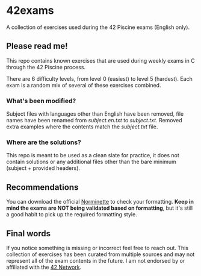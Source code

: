 # 42exams
A collection of exercises used during the 42 Piscine exams (English only).

## Please read me!
This repo contains known exercises that are used during weekly exams in C through the 42 Piscine process.

There are 6 difficulty levels, from level 0 (easiest) to level 5 (hardest). Each exam is a random mix of several of these exercises combined.

### What's been modified?
Subject files with languages other than English have been removed, file names have been renamed from *subject.en.txt* to *subject.txt*. Removed extra examples where the contents match the *subject.txt* file.

### Where are the solutions?
This repo is meant to be used as a clean slate for practice, it does not contain solutions or any additional files other than the bare minimum (subject + provided headers).

## Recommendations
You can download the official [Norminette](https://github.com/42School/norminette) to check your formatting. **Keep in mind the exams are NOT being validated based on formatting**, but it's still a good habit to pick up the required formatting style.

## Final words
If you notice something is missing or incorrect feel free to reach out. This collection of exercises has been curated from multiple sources and may not represent all of the exam contents in the future. I am not endorsed by or affiliated with the [42 Network](https://www.42network.org/).

